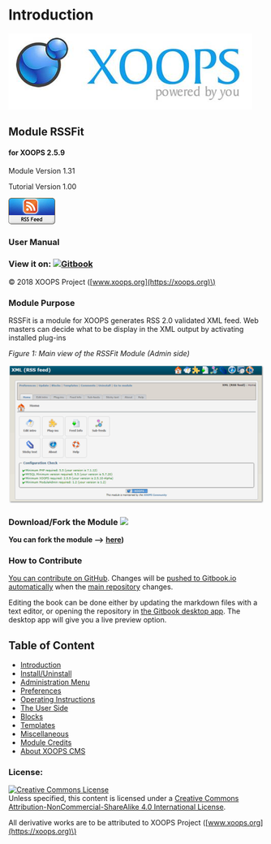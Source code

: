# Introduction

![logoXoops.jpg](.gitbook/assets/logoxoops%20%281%29.jpg)

## Module RSSFit

#### for XOOPS 2.5.9

Module Version 1.31

Tutorial Version 1.00

![logoModule.png](.gitbook/assets/logomodule.png)

### User Manual

### View it on: [![Gitbook](https://xoops.org/images/logoGitbookSmall.png)](https://www.gitbook.com/book/xoops/XXX-tutorial/)

© 2018 XOOPS Project \([www.xoops.org](https://xoops.org)\)

### Module Purpose

RSSFit is a module for XOOPS generates RSS 2.0 validated XML feed. Web masters can decide what to be display in the XML output by activating installed plug-ins

 _Figure 1: Main view of the RSSFit Module \(Admin side\)_

![](.gitbook/assets/image001.png)

### Download/Fork the Module ![](https://xoops.org/images/forkit.png)

**You can fork the module --&gt;** [**here**](https://github.com/XoopsModules25x/rssfit)**\)**

### How to Contribute

[You can contribute on GitHub](https://github.com/XoopsDocs/rssfit-tutorial). Changes will be [pushed to Gitbook.io automatically](https://www.gitbook.com/book/xoops/rssfit-tutorial/activity) when the [main repository](https://github.com/XoopsDocs/rssfit-tutorial) changes.

Editing the book can be done either by updating the markdown files with a text editor, or opening the repository in [the Gitbook desktop app](https://github.com/GitbookIO/editor/blob/master/README.md). The desktop app will give you a live preview option.

## Table of Content

* [Introduction](introduction.md)
* [Install/Uninstall](install-uninstall.md)
* [Administration Menu](administration-menu.md)
* [Preferences](preferences.md)
* [Operating Instructions](operating-instructions.md)
* [The User Side](the-user-side.md)
* [Blocks](blocks.md)
* [Templates](templates.md)
* [Miscellaneous](other.md) 
* [Module Credits](module-credits.md)
* [About XOOPS CMS](about-xoops-cms.md)

### License:

[![Creative Commons License](https://i.creativecommons.org/l/by-nc-sa/4.0/88x31.png)](http://creativecommons.org/licenses/by-nc-sa/4.0/)  
Unless specified, this content is licensed under a [Creative Commons Attribution-NonCommercial-ShareAlike 4.0 International License](http://creativecommons.org/licenses/by-nc-sa/4.0/).

All derivative works are to be attributed to XOOPS Project \([www.xoops.org](https://xoops.org)\)

